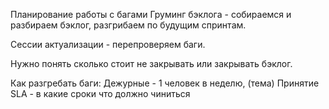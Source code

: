 Планирование работы с багами
Груминг бэклога - собираемся и разбираем бэклог, разгрибаем по будущим спринтам.

Сессии актуализации - перепроверяем баги.

Нужно понять сколько стоит не закрывать или закрывать бэклог. 

Как разгребать баги:
Дежурные - 1 человек в неделю, (тема)
Принятие SLA - в какие сроки что должно чиниться
